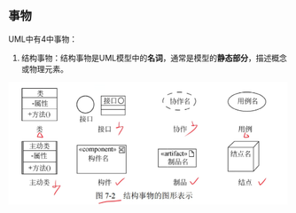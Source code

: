 ##  事物

UML中有4中事物：

1. 结构事物：结构事物是UML模型中的**名词**，通常是模型的**静态部分**，描述概念或物理元素。

![image-20250414222507000](8、UML.assets/image-20250414222507000.png)

